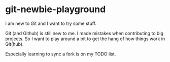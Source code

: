 # git-newbie-playground
I am new to Git and I want to try some stuff.

Git (and Github) is still new to me. 
I made mistakes when contributing to big projects.
So I want to play around a bit to get the hang of how things work in Git(hub).

Especially learning to sync a fork is on my TODO list.
